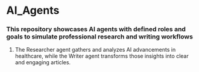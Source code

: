 # AI_Agents
### This repository showcases AI agents with defined roles and goals to simulate professional research and writing workflows
1. The Researcher agent gathers and analyzes AI advancements in healthcare, while the Writer agent transforms those insights into clear and engaging articles.
